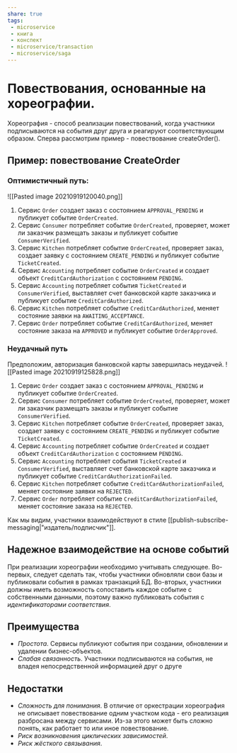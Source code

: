 ```yaml
---
share: true
tags: 
 - microservice
 - книга
 - конспект
 - microservice/transaction
 - microservice/saga
---
```

# Повествования, основанные на хореографии.
Хореография -  способ реализации повествований, когда участники подписываются на события друг друга и реагируют соответствующим образом.
Сперва рассмотрим пример - повествование createOrder().
## Пример: повествование CreateOrder
### Оптимистичный путь:
![[Pasted image 20210919120040.png]]
1. Сервиc `Order` создает заказ с состоянием `APPROVAL_PENDING` и публикует событие `OrderCreated`.
2. Сервис `Consumer` потребляет событие `OrderCreated`, проверяет, может ли заказчик размещать заказы и публикует событие `ConsumerVerified`.
3. Сервис `Kitchen` потребляет событие `OrderCreated`, проверяет заказ, создает заявку с состоянием `CREATE_PENDING` и публикует событие `TicketCreated`.
4. Сервис `Accounting` потребляет событие `OrderCreated` и создает объект `CreditCardAuthorization` с состоянием `PENDING`.
5. Сервис `Accounting` потребляет события `TicketCreated` и `ConsumerVerified`, выставляет счет банковской карте заказчика и публикует событие `CreditCardAuthorized`.
6. Сервис `Kitchen` потребляет событие `CreditCardAuthorized`, меняет состояние заявки на `AWAITING_ACCEPTANCE`.
7. Сервис `Order` потребляет событие `CreditCardAuthorized`, меняет состояние заказа на `APPROVED` и публикует событие `OrderApproved`.
### Неудачный путь
Предположим, авторизация банковской карты завершилась неудачей.
![[Pasted image 20210919125828.png]]
1. Сервиc `Order` создает заказ с состоянием `APPROVAL_PENDING` и публикует событие `OrderCreated`.
2. Сервис `Consumer` потребляет событие `OrderCreated`, проверяет, может ли заказчик размещать заказы и публикует событие `ConsumerVerified`.
3. Сервис `Kitchen` потребляет событие `OrderCreated`, проверяет заказ, создает заявку с состоянием `CREATE_PENDING` и публикует событие `TicketCreated`.
4. Сервис `Accounting` потребляет событие `OrderCreated` и создает объект `CreditCardAuthorization` с состоянием `PENDING`.
5. Сервис `Accounting` потребляет события `TicketCreated` и `ConsumerVerified`, выставляет счет банковской карте заказчика и публикует событие `CreditCardAuthorizationFailed`.
6. Сервис `Kitchen` потребляет событие `CreditCardAuthorizationFailed`, меняет состояние заявки на `REJECTED`.
7. Сервис `Order` потребляет событие `CreditCardAuthorizationFailed`, меняет состояние заказа на `REJECTED`.

Как мы видим, участники взаимодействуют в стиле [[publish-subscribe-messaging|"издатель/подписчик"]].
## Надежное взаимодействие на основе событий
При реализации хореографии необходимо учитывать следующее. Во-первых, следует сделать так, чтобы участники обновляли свои базы и публиковали события в рамках транзакций БД. Во-вторых, участники должны иметь возможность сопоставить каждое событие с собственными данными, поэтому важно публиковать события с *идентификаторами соответствия*.
## Преимущества
+ *Простота*. Сервисы публикуют события при создании, обновлении и удалении бизнес-объектов.
+ *Слабая связанность*. Участники подписываются на события, не владея непосредственной информацией друг о друге
## Недостатки
- *Сложность для понимания*. В отличие от оркестрации хореография не описывает повествование одним участком кода - его реализация разбросана между сервисами. Из-за этого может быть сложно понять, как работает то или иное повествование.
- *Риск возникновения циклических зависимостей*.
- *Риск жёсткого связывания*.
